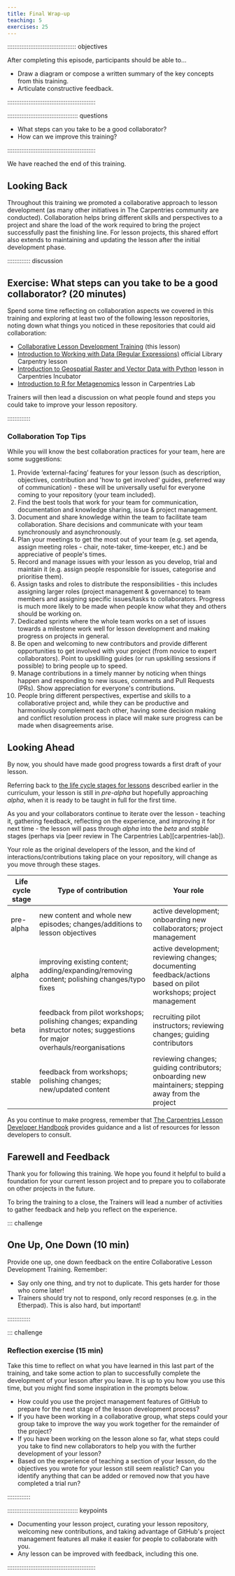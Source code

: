 ```yaml
---
title: Final Wrap-up
teaching: 5
exercises: 25
---
```


::::::::::::::::::::::::::::::::::::::: objectives

After completing this episode, participants should be able to...

- Draw a diagram or compose a written summary of the key concepts from this training.
- Articulate constructive feedback.

::::::::::::::::::::::::::::::::::::::::::::::::::

:::::::::::::::::::::::::::::::::::::::: questions

- What steps can you take to be a good collaborator?
- How can we improve this training?

::::::::::::::::::::::::::::::::::::::::::::::::::

We have reached the end of this training.


## Looking Back

Throughout this training we promoted a collaborative approach to lesson development (as many other initiatives in The Carpentries community are conducted). Collaboration helps bring different skills and perspectives to a project and share the load of the work required to bring the project successfully past the finishing line. For lesson projects, this shared effort also extends to maintaining and updating the lesson after the initial development phase.

::::::::::::: discussion

## Exercise: What steps can you take to be a good collaborator? (20 minutes)

Spend some time reflecting on collaboration aspects we covered in this training and exploring at least two of the 
following lesson repositories, noting down what things you noticed in these repositories that could aid collaboration:

- [Collaborative Lesson Development Training](https://github.com/carpentries/lesson-development-training) (this lesson)
- [Introduction to Working with Data (Regular Expressions)](https://github.com/librarycarpentry/lc-data-intro/) official Library Carpentry lesson
- [Introduction to Geospatial Raster and Vector Data with Python](https://github.com/carpentries-incubator/geospatial-python) lesson in Carpentries Incubator
- [Introduction to R for Metagenomics](https://github.com/carpentries-lab/metagenomics-R) lesson in Carpentries Lab

Trainers will then lead a discussion on what people found and steps you could take to improve your lesson repository. 

:::::::::::::


### Collaboration Top Tips

While you will know the best collaboration practices for your team, here are some suggestions:

1. Provide ‘external-facing’ features for your lesson (such as description, objectives, contribution and 'how to get involved'
   guides, preferred way of communication) - these will be universally useful for everyone coming to your repository (your team included).
2. Find the best tools that work for your team for communication, documentation and knowledge sharing, issue & project management.
3. Document and share knowledge within the team to facilitate team collaboration. Share decisions and communicate with your team synchronously and asynchronously.
4. Plan your meetings to get the most out of your team (e.g. set agenda, assign meeting roles - chair, note-taker, time-keeper, etc.)
   and be appreciative of people's times.
5. Record and manage issues with your lesson as you develop, trial and maintain it (e.g. assign people responsible for
   issues, categorise and prioritise them).
6. Assign tasks and roles to distribute the responsibilities - this includes assigning larger roles (project management
   & governance) to team members and assigning specific issues/tasks to collaborators. Progress is much more likely to be made
   when people know what they and others should be working on.
7. Dedicated sprints where the whole team works on a set of issues towards a milestone work well for lesson development and making progress on projects in general.
8. Be open and welcoming to new contributors and provide different opportunities to get involved with your project
   (from novice to expert collaborators). Point to upskilling guides (or run upskilling sessions if possible) to bring people
   up to speed.
9. Manage contributions in a timely manner by noticing when things happen and responding to new issues, comments and
   Pull Requests (PRs). Show appreciation for everyone's contributions.
10. People bring different perspectives, expertise and skills to a collaborative project and, while they can be productive
    and harmoniously complement each other, having some decision making and conflict resolution process in place will make sure
    progress can be made when disagreements arise.

## Looking Ahead

By now, you should have made good progress towards a first draft of your lesson.

Referring back to [the life cycle stages for lessons](operations.md)
described earlier in the curriculum,
your lesson is still in _pre-alpha_ but hopefully approaching _alpha_,
when it is ready to be taught in full for the first time.

As you and your collaborators continue to iterate over the lesson -
teaching it, gathering feedback, reflecting on the experience,
and improving it for next time -
the lesson will pass through _alpha_ into the _beta_ and _stable_ stages
(perhaps via [peer review in The Carpentries Lab][carpentries-lab]).

Your role as the original developers of the lesson,
and the kind of interactions/contributions taking place on your repository,
will change as you move through these stages.

| Life cycle stage | Type of contribution | Your role |
|------------------|----------------------|-----------|
| pre-alpha        | new content and whole new episodes; changes/additions to lesson objectives | active development; onboarding new collaborators; project management |
| alpha            | improving existing content; adding/expanding/removing content; polishing changes/typo fixes | active development; reviewing changes; documenting feedback/actions based on pilot workshops; project management |
| beta             | feedback from pilot workshops; polishing changes; expanding instructor notes; suggestions for major overhauls/reorganisations | recruiting pilot instructors; reviewing changes; guiding contributors |
| stable           | feedback from workshops; polishing changes; new/updated content | reviewing changes; guiding contributors; onboarding new maintainers; stepping away from the project |

As you continue to make progress, remember that [The Carpentries Lesson Developer Handbook](https://docs.carpentries.org/handbooks/lesson_developers.html) provides guidance and a list of resources for lesson developers to consult.

## Farewell and Feedback

Thank you for following this training.
We hope you found it helpful to build a foundation for your current lesson project
and to prepare you to collaborate on other projects in the future.

To bring the training to a close,
the Trainers will lead a number of activities to gather feedback
and help you reflect on the experience.

::: challenge

## One Up, One Down (10 min)

Provide one up, one down feedback on the entire Collaborative Lesson Development Training.
Remember:

- Say only one thing, and try not to duplicate.
  This gets harder for those who come later!
- Trainers should try not to respond, only record responses (e.g. in the Etherpad).
  This is also hard, but important!

:::::::::::::


::: challenge

### Reflection exercise (15 min)

Take this time to reflect on what you have learned in this last part of the training,
and take some action to plan to successfully complete the development of your lesson
after you leave.
It is up to you how you use this time, but you might find some inspiration in the prompts below.

- How could you use the project management features of GitHub to
  prepare for the next stage of the lesson development process?
- If you have been working in a collaborative group,
  what steps could your group take to improve the way you work together
  for the remainder of the project?
- If you have been working on the lesson alone so far,
  what steps could you take to find new collaborators to help you
  with the further development of your lesson?
- Based on the experience of teaching a section of your lesson,
  do the objectives you wrote for your lesson still seem realistic?
  Can you identify anything that can be added or removed
  now that you have completed a trial run?

:::::::::::::


:::::::::::::::::::::::::::::::::::::::: keypoints

- Documenting your lesson project, curating your lesson repository, welcoming new contributions, and taking advantage of GitHub's project management features all make it easier for people to collaborate with you.
- Any lesson can be improved with feedback, including this one.

::::::::::::::::::::::::::::::::::::::::::::::::::
